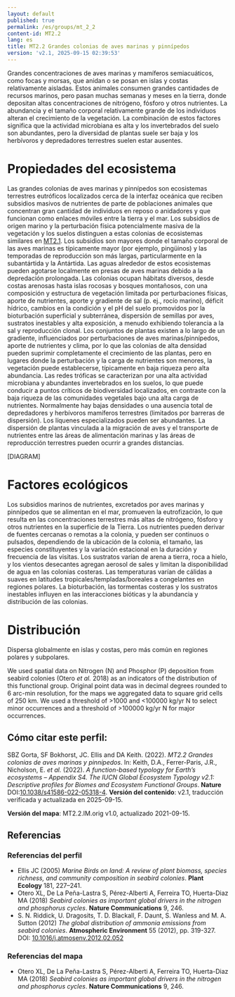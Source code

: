 ```yaml
---
layout: default
published: true
permalink: /es/groups/mt_2_2
content-id: MT2.2
lang: es
title: MT2.2 Grandes colonias de aves marinas y pinnípedos
version: 'v2.1, 2025-09-15 02:39:53'
---
```


Grandes concentraciones de aves marinas y mamíferos semiacuáticos, como focas y morsas, que anidan o se posan en islas y costas relativamente aisladas. Estos animales consumen grandes cantidades de recursos marinos, pero pasan muchas semanas y meses en la tierra, donde depositan altas concentraciones de nitrógeno, fósforo y otros nutrientes. La abundancia y el tamaño corporal relativamente grande de los individuos alteran el crecimiento de la vegetación. La combinación de estos factores significa que la actividad microbiana es alta y los invertebrados del suelo son abundantes, pero la diversidad de plantas suele ser baja y los herbívoros y depredadores terrestres suelen estar ausentes.

# Propiedades del ecosistema
 
Las grandes colonias de aves marinas y pinnípedos son ecosistemas terrestres eutróficos localizados cerca de la interfaz oceánica que reciben subsidios masivos de nutrientes de parte de poblaciones animales que concentran gran cantidad de individuos en reposo o anidadores y que funcionan como enlaces móviles entre la tierra y el mar. Los subsidios de origen marino y la perturbación física potencialmente masiva de la vegetación y los suelos distinguen a estas colonias de ecosistemas similares en [MT2.1](/explore/groups/MT2.1). Los subsidios son mayores donde el tamaño corporal de las aves marinas es típicamente mayor (por ejemplo, pingüinos) y las temporadas de reproducción son más largas, particularmente en la subantártida y la Antártida. Las aguas alrededor de estos ecosistemas pueden agotarse localmente en presas de aves marinas debido a la depredación prolongada. Las colonias ocupan hábitats diversos, desde costas arenosas hasta islas rocosas y bosques montañosos, con una composición y estructura de vegetación limitada por perturbaciones físicas, aporte de nutrientes, aporte y gradiente de sal (p. ej., rocío marino), déficit hídrico, cambios en la condición y el pH del suelo promovidos ​por la bioturbación superficial y subterránea, dispersión de semillas por aves, sustratos inestables y alta exposición, a menudo exhibiendo tolerancia a la sal y reproducción clonal. Los conjuntos de plantas existen a lo largo de un gradiente, influenciados por perturbaciones de aves marinas/pinnípedos, aporte de nutrientes y clima, por lo que las colonias de alta densidad pueden suprimir completamente el crecimiento de las plantas, pero en lugares donde la perturbación y la carga de nutrientes son menores, la vegetación puede establecerse, típicamente en baja riqueza pero alta abundancia. Las redes tróficas se caracterizan por una alta actividad microbiana y abundantes invertebrados en los suelos, lo que puede conducir a puntos críticos de biodiversidad localizados, en contraste con la baja riqueza de las comunidades vegetales bajo una alta carga de nutrientes. Normalmente hay bajas densidades o una ausencia total de depredadores y herbívoros mamíferos terrestres (limitados por barreras de dispersión). Los líquenes especializados pueden ser abundantes. La dispersión de plantas vinculada a la migración de aves y el transporte de nutrientes entre las áreas de alimentación marinas y las áreas de reproducción terrestres pueden ocurrir a grandes distancias.

[DIAGRAM]

# Factores ecológicos
 
Los subsidios marinos de nutrientes, excretados por aves marinas y pinnípedos que se alimentan en el mar, promueven la eutrofización, lo que resulta en las concentraciones terrestres más altas de nitrógeno, fósforo y otros nutrientes en la superficie de la Tierra. Los nutrientes pueden derivar de fuentes cercanas o remotas a la colonia, y pueden ser continuos o pulsados, dependiendo de la ubicación de la colonia, el tamaño, las especies constituyentes y la variación estacional en la duración y frecuencia de las visitas. Los sustratos varían de arena a tierra, roca a hielo, y los vientos desecantes agregan aerosol de sales y limitan la disponibilidad de agua en las colonias costeras. Las temperaturas varían de cálidas a suaves en latitudes tropicales/templadas/boreales a congelantes en regiones polares. La bioturbación, las tormentas costeras y los sustratos inestables influyen en las interacciones bióticas y la abundancia y distribución de las colonias.
 
# Distribución
 
Dispersa globalmente en islas y costas, pero más común en regiones polares y subpolares.

We used spatial data on Nitrogen (N) and Phosphor (P) deposition from seabird colonies (Otero _et al._ 2018) as an indicators of the distribution of this functional group. Original point data was in decimal degrees rounded to 6 arc-min resolution, for the maps we aggregated data to square grid cells of 250 km. We used a threshold of >1000 and <100000 kg/yr N to select minor occurrences and a threshold of >100000 kg/yr N for major occurrences.

## Cómo citar este perfil:

SBZ Gorta, SF Bokhorst, JC. Ellis and DA Keith. (2022). *MT2.2 Grandes colonias de aves marinas y pinnípedos*. In: Keith, D.A., Ferrer-Paris, J.R., Nicholson, E. *et al.* (2022). *A function-based typology for Earth’s ecosystems – Appendix S4. The IUCN Global Ecosystem Typology v2.1: Descriptive profiles for Biomes and Ecosystem Functional Groups*. **Nature** DOI:[10.1038/s41586-022-05318-4](https://doi.org/10.1038/s41586-022-05318-4).
**Versión del contenido**: v2.1, traducción verificada y actualizada en 2025-09-15.

**Versión del mapa**: MT2.2.IM.orig v1.0, actualizado 2021-09-15.

## Referencias

### Referencias del perfil
* Ellis JC (2005) *Marine Birds on land: A review of plant biomass, species richness, and community composition in seabird colonies*. **Plant Ecology** 181, 227–241.
* Otero XL, De La Peña-Lastra S,  Pérez-Alberti A, Ferreira TO, Huerta-Diaz MA (2018) *Seabird colonies as important global drivers in the nitrogen and phosphorus cycles*. **Nature Communications** 9, 246.
* S. N. Riddick, U. Dragosits, T. D. Blackall, F. Daunt, S. Wanless and M. A. Sutton (2012) *The global distribution of ammonia emissions from seabird colonies*. **Atmospheric Environment** 55 (2012), pp. 319-327. DOI: [10.1016/j.atmosenv.2012.02.052](http://doi.org/10.1016/j.atmosenv.2012.02.052)

### Referencias del mapa
* Otero XL, De La Peña-Lastra S,  Pérez-Alberti A, Ferreira TO, Huerta-Diaz MA (2018) *Seabird colonies as important global drivers in the nitrogen and phosphorus cycles*. **Nature Communications** 9, 246.
